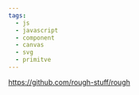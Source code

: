 ```yaml
---
tags:
  - js
  - javascript
  - component
  - canvas
  - svg
  - primitve
---
```

https://github.com/rough-stuff/rough

